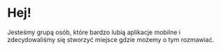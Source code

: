 # Hej!

Jesteśmy grupą osób, które bardzo lubią aplikacje mobilne i zdecydowaliśmy się stworzyć miejsce gdzie możemy o tym rozmawiać.
